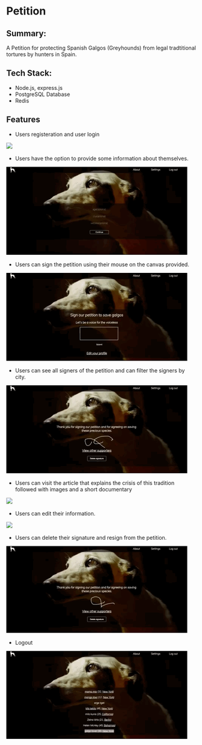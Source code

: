 # Petition

## Summary:
A Petition for protecting Spanish Galgos (Greyhounds) from legal tradtitional tortures by hunters in Spain.

## Tech Stack:
* Node.js, express.js
* PostgreSQL Database
* Redis

## Features

* Users registeration and user login

<img src='public/images/Register.gif' >

* Users have the option to provide some information about themselves.

<img src='public/images/additionalinfo.gif' >

* Users can sign the petition using their mouse on the canvas provided.

<img src='public/images/signature.gif' >

* Users can see all signers of the petition and can filter the signers by city.

<img src='public/images/supporters.gif' >

* Users can visit the article that explains the crisis of this tradition followed with images and a short documentary

<img src='public/images/article.gif' >

* Users can edit their information.

<img src='public/images/editprofile.gif' >


* Users can delete their signature and resign from the petition.

<img src='public/images/deletesignature.gif' >

* Logout

<img src='public/images/homepageandlogout.gif' >
